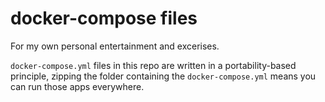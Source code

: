 # docker-compose files

For my own personal entertainment and excerises.

`docker-compose.yml` files in this repo are written in a portability-based principle, zipping the folder containing the `docker-compose.yml` means you can run those apps everywhere.
